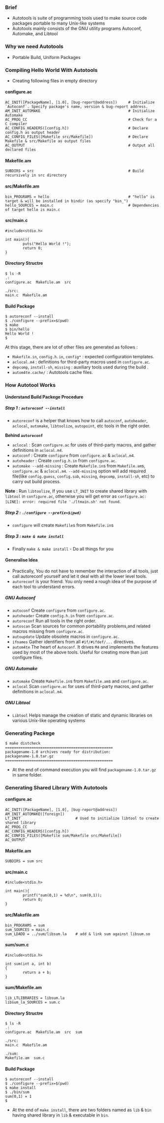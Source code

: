 ### Brief
- Autotools is suite of programming tools used to make source code packages portable to many Unix-like systems
- Autotools mainly consists of the GNU utility programs Autoconf, Automake, and Libtool

### Why we need Autotools

- Portable Build, Uniform Packages

### Compiling Hello World With Autotools

- Creating following files in empty directory

#### configure.ac
```
AC_INIT([PackageName], [1.0], [bug-report@address])     # Initialize `Autoconf`. Specify package's name, version & bug-report address.
AM_INIT_AUTOMAKE                                        # Initialize Automake
AC_PROG_CC                                              # Check for a C compiler
AC_CONFIG_HEADERS([config.h])                           # Declare config.h as output header
AC_CONFIG_FILES([Makefile src/Makefile])                # Declare Makefile & src/Makefile as output files 
AC_OUTPUT                                               # Output all declared files
```
#### Makefile.am
```
SUBDIRS = src                                           # Build recursively in src directory 
```
#### src/Makefile.am
```
bin_PROGRAMS = hello                                    # "hello" is target & will be installed in bindir (as specify "bin_")
hello_SOURCES = main.c                                  # Dependencies of target hello is main.c
```
#### src/main.c
```
#include<stdio.h>

int main(){
        puts("Hello World !");
        return 0;
}
```
#### Directory Structre
```
$ ls -R
.:
configure.ac  Makefile.am  src

./src:
main.c  Makefile.am
```
#### Build Package

```
$ autoreconf --install
$ ./configure --prefix=$(pwd)
$ make
$ bin/hello
Hello World !
$
```
At this stage, there are lot of other files are generated as follows : 

- `Makefile.in`, `config.h.in`, `config*` : expected configuration templates.
- `aclocal.m4` : definitions for third-party macros used in `configure.ac`.
- `depcomp`, `install-sh`, `missing` : auxiliary tools used during the build .
- `autom4te.cache/` : Autotools cache files.

### How Autotool Works

#### Understand Build Packege Procedure

##### Step 1 : `autoreconf --install`

- `autoreconf` is a helper that knows how to call `autoconf`, `autoheader`, `aclocal`, `automake`, `libtoolize`, `autopoint`, etc tools in the right order.

**Behind `autoreconf`**

- `aclocal` : Scan `configure.ac` for uses of third-party macros, and gather definitions in `aclocal.m4`.
- `autoconf` : Create `configure` from `configure.ac` & `aclocal.m4`.
- `autoheader` : Create `config.h.in` from `configure.ac`.
- `automake --add-missing` : Create `Makefile.in`s from `Makefile.am`s, `configure.ac` & `aclocal.m4`. `--add-missing` option will add required file(like `config.guess`, `config.sub`, `missing`, `depcomp`, `install-sh`, etc) to carry out build process.

__Note__ : Run `libtoolize`, If you use `LT_INIT` to create shared library with `libtool` in `configure.ac`, otherwise you will get error as `configure.ac:[LINE]: error: required file './ltmain.sh' not found`.

##### Step 2 : `./configure --prefix=$(pwd)`

- `configure` will create `Makefile`s from `Makefile.in`s

##### Step 3 : `make & make install`

- Finally `make & make install` - Do all things for you

#### Generalise Idea

- Practically, You do not have to remember the interaction of all tools, just call autoreconf yourself and let it deal with all the lower level tools. 
- `autoreconf` is your friend. You only need a rough idea of the purpose of each tool to understand errors.

##### GNU Autoconf

- `autoconf`  Create `configure` from `configure.ac`.
- `autoheader`  Create `config.h.in` from `configure.ac`.
- `autoreconf`  Run all tools in the right order.
- `autoscan`  Scan sources for common portability problems,and related macros missing from `configure.ac`.
- `autoupdate`  Update obsolete macros in `configure.ac`.
- `ifnames`  Gather identifiers from all `#if/#ifdef/...` directives.
- `autom4te`  The heart of `Autoconf`. It drives `M4` and implements the features used by most of the above tools.  Useful for creating more than just configure files.

##### GNU Automake

- `automake`  Create `Makefile.in`s from `Makefile.am`s and `configure.ac`.
- `aclocal`  Scan `configure.ac` for uses of third-party macros, and gather definitions in `aclocal.m4`.

##### GNU Libtool

- `Libtool` Helps manage the creation of static and dynamic libraries on various Unix-like operating systems

### Generating Packege

```
$ make distcheck
=================================================
packagename-1.0 archives ready for distribution:
packagename-1.0.tar.gz
=================================================
```
- At the end of command execution you will find `packagename-1.0.tar.gz` in same folder.

### Generating Shared Library With Autotools

#### configure.ac
```
AC_INIT([PackageName], [1.0], [bug-report@address])
AM_INIT_AUTOMAKE([foreign])
LT_INIT                         # Used to initialize libtool to create shared library                                     
AC_PROG_CC
AC_CONFIG_HEADERS([config.h])
AC_CONFIG_FILES([Makefile sum/Makefile src/Makefile])
AC_OUTPUT
```
#### Makefile.am
```
SUBDIRS = sum src
```
#### src/main.c
```
#include<stdio.h>

int main(){
        printf("sum(0,1) = %d\n", sum(0,1));
        return 0;
}
```
#### src/Makefile.am
```
bin_PROGRAMS = sum
sum_SOURCES = main.c
sum_LDADD = ../sum/libsum.la    # add & link sum against libsum.so
```
#### sum/sum.c
```
#include<stdio.h>

int sum(int a, int b)
{
        return a + b;
}
```
#### sum/Makefile.am
```
lib_LTLIBRARIES = libsum.la
libsum_la_SOURCES = sum.c
```
#### Directory Structre
```
$ ls -R
.:
configure.ac  Makefile.am  src  sum

./src:
main.c  Makefile.am

./sum:
Makefile.am  sum.c
```

#### Build Package

```
$ autoreconf --install
$ ./configure --prefix=$(pwd)
$ make install
$ ./bin/sum
sum(0,1) = 1
$
```
- At the end of `make install`, there are two folders named as `lib` & `bin` having shared library in `lib` & executable in `bin`.

